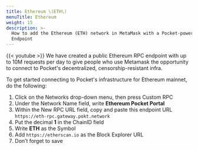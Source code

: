 ```yaml
---
title: Ethereum \(ETH\)
menuTitle: Ethereum
weight: 15
description: >-
  How to add the Ethereum (ETH) network in MetaMask with a Pocket-powered RPC
  Endpoint
---
```



{{< youtube  >}}
We have created a public Ethereum RPC endpoint with up to 10M requests per day to give people who use Metamask the opportunity to connect to Pocket's decentralized, censorship-resistant infra.

To get started connecting to Pocket's infrastructure for Ethereum mainnet, do the following:

1. Click on the Networks drop-down menu, then press Custom RPC
2. Under the Network Name field, write **Ethereum Pocket Portal**
3. Within the New RPC URL field, copy and paste this endpoint URL `https://eth-rpc.gateway.pokt.network`
4. Put the decimal **1** in the ChainID field
5. Write **ETH** as the Symbol
6. Add `https://etherscan.io` as the Block Explorer URL
7. Don’t forget to save

